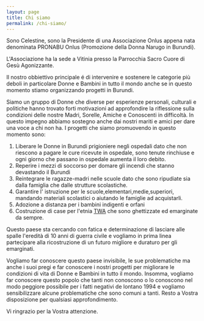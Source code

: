 ```yaml
---
layout: page
title: Chi siamo
permalink: /chi-siamo/
---
```


Sono Celestine, sono la Presidente di una Associazione Onlus appena nata denominata PRONABU Onlus (Promozione della Donna Narugo in Burundi). 

L'Associazione ha la sede a Vitinia presso la Parrocchia Sacro Cuore di Gesù Agonizzante.

Il nostro obbiettivo principale é di intervenire e sostenere le categorie più deboli in particolare Donne e Bambini in tutto il mondo anche se in questo momento stiamo organizzando progetti in Burundi.

Siamo un gruppo di Donne che diverse per esperienze personali, culturali e politiche hanno trovato forti motivazioni ad approfondire la riflessione sulla condizioni delle nostre Madri, Sorelle, Amiche e Conoscenti in difficoltà. In questo impegno abbiamo sostegno anche dai nostri mariti e amici per dare una voce a chi non ha. I progetti che siamo promuovendo in questo momento sono:

1. Liberare le Donne in Burundi prigioniere negli ospedali dato che non riescono a pagare le cure ricevute in ospedale, sono tenute rinchiuse e ogni giorno che passano in ospedale aumenta il loro debito.
2. Reperire i mezzi di soccorso per domare gli incendi che stanno devastando il Burundi
3. Reintegrare le ragazze-madri nelle scuole dato che sono ripudiate sia dalla famiglia che dalle strutture scolastiche.
4. Garantire l' istruzione per le scuole,elementari,medie,superiori, mandando materiali scolastici o aiutando le famiglie ad acquistarli.
5. Adozione a distanza per i bambini indigenti e orfani
6. Costruzione di case per l'etnia [TWA][twa] che sono ghettizzate ed emarginate da sempre.

Questo paese sta cercando con fatica e determinazione di lasciare alle spalle l'eredità di 10 anni di guerra civile e vogliamo in prima linea partecipare alla ricostruzione di un futuro migliore e duraturo per gli emarginati.

Vogliamo far conoscere questo paese invisibile, le sue problematiche ma anche i suoi pregi e far conoscere i nostri progetti per migliorare le condizioni di vita di Donne e Bambini in tutto il mondo. Insomma, vogliamo far conoscere questo popolo che tanti non conoscono o lo conoscono nel modo peggiore possibile per i fatti negativi de lontano 1994 e vogliamo sensibilizzare alcune problematiche che sono comuni a tanti. Resto a Vostra disposizione per qualsiasi approfondimento.

Vi ringrazio per la Vostra attenzione.


[twa]: https://it.wikipedia.org/wiki/Twa
